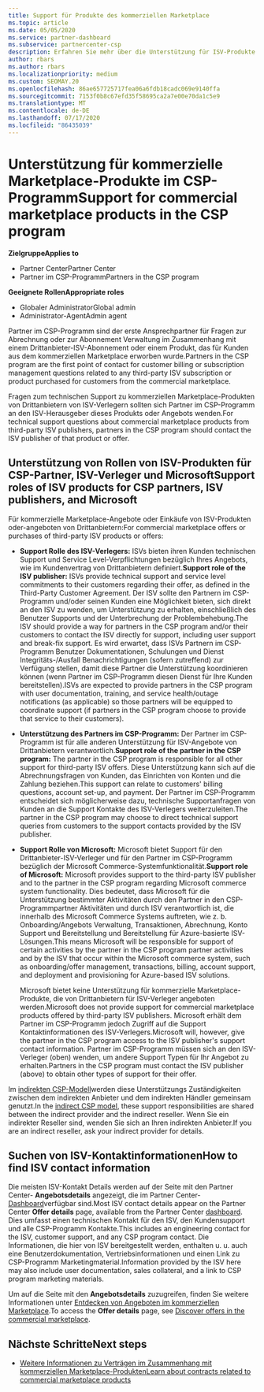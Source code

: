 ```yaml
---
title: Support für Produkte des kommerziellen Marketplace
ms.topic: article
ms.date: 05/05/2020
ms.service: partner-dashboard
ms.subservice: partnercenter-csp
description: Erfahren Sie mehr über die Unterstützung für ISV-Produkte von Drittanbietern oder Abonnements im kommerziellen Marketplace des CSP-Programms.
author: rbars
ms.author: rbars
ms.localizationpriority: medium
ms.custom: SEOMAY.20
ms.openlocfilehash: 86ae657725717fea06a6fdb18cadc069e9140ffa
ms.sourcegitcommit: 7153f0b8c67efd35f58695ca2a7e00e70da1c5e9
ms.translationtype: MT
ms.contentlocale: de-DE
ms.lasthandoff: 07/17/2020
ms.locfileid: "86435039"
---
```

# <a name="support-for-commercial-marketplace-products-in-the-csp-program"></a><span data-ttu-id="ccb6f-103">Unterstützung für kommerzielle Marketplace-Produkte im CSP-Programm</span><span class="sxs-lookup"><span data-stu-id="ccb6f-103">Support for commercial marketplace products in the CSP program</span></span>

<span data-ttu-id="ccb6f-104">**Zielgruppe**</span><span class="sxs-lookup"><span data-stu-id="ccb6f-104">**Applies to**</span></span>

- <span data-ttu-id="ccb6f-105">Partner Center</span><span class="sxs-lookup"><span data-stu-id="ccb6f-105">Partner Center</span></span>
- <span data-ttu-id="ccb6f-106">Partner im CSP-Programm</span><span class="sxs-lookup"><span data-stu-id="ccb6f-106">Partners in the CSP program</span></span>

<span data-ttu-id="ccb6f-107">**Geeignete Rollen**</span><span class="sxs-lookup"><span data-stu-id="ccb6f-107">**Appropriate roles**</span></span>

- <span data-ttu-id="ccb6f-108">Globaler Administrator</span><span class="sxs-lookup"><span data-stu-id="ccb6f-108">Global admin</span></span>
- <span data-ttu-id="ccb6f-109">Administrator-Agent</span><span class="sxs-lookup"><span data-stu-id="ccb6f-109">Admin agent</span></span>

<span data-ttu-id="ccb6f-110">Partner im CSP-Programm sind der erste Ansprechpartner für Fragen zur Abrechnung oder zur Abonnement Verwaltung im Zusammenhang mit einem Drittanbieter-ISV-Abonnement oder einem Produkt, das für Kunden aus dem kommerziellen Marketplace erworben wurde.</span><span class="sxs-lookup"><span data-stu-id="ccb6f-110">Partners in the CSP program are the first point of contact for customer billing or subscription management questions related to any third-party ISV subscription or product purchased for customers from the commercial marketplace.</span></span>

<span data-ttu-id="ccb6f-111">Fragen zum technischen Support zu kommerziellen Marketplace-Produkten von Drittanbietern von ISV-Verlegern sollten sich Partner im CSP-Programm an den ISV-Herausgeber dieses Produkts oder Angebots wenden.</span><span class="sxs-lookup"><span data-stu-id="ccb6f-111">For technical support questions about commercial marketplace products from third-party ISV publishers, partners in the CSP program should contact the ISV publisher of that product or offer.</span></span>

## <a name="support-roles-of-isv-products-for-csp-partners-isv-publishers-and-microsoft"></a><span data-ttu-id="ccb6f-112">Unterstützung von Rollen von ISV-Produkten für CSP-Partner, ISV-Verleger und Microsoft</span><span class="sxs-lookup"><span data-stu-id="ccb6f-112">Support roles of ISV products for CSP partners, ISV publishers, and Microsoft</span></span>

<span data-ttu-id="ccb6f-113">Für kommerzielle Marketplace-Angebote oder Einkäufe von ISV-Produkten oder-angeboten von Drittanbietern:</span><span class="sxs-lookup"><span data-stu-id="ccb6f-113">For commercial marketplace offers or purchases of third-party ISV products or offers:</span></span>

- <span data-ttu-id="ccb6f-114">**Support Rolle des ISV-Verlegers:** ISVs bieten ihren Kunden technischen Support und Service Level-Verpflichtungen bezüglich Ihres Angebots, wie im Kundenvertrag von Drittanbietern definiert.</span><span class="sxs-lookup"><span data-stu-id="ccb6f-114">**Support role of the ISV publisher:** ISVs provide technical support and service level commitments to their customers regarding their offer, as defined in the Third-Party Customer Agreement.</span></span> <span data-ttu-id="ccb6f-115">Der ISV sollte den Partnern im CSP-Programm und/oder seinen Kunden eine Möglichkeit bieten, sich direkt an den ISV zu wenden, um Unterstützung zu erhalten, einschließlich des Benutzer Supports und der Unterbrechung der Problembehebung.</span><span class="sxs-lookup"><span data-stu-id="ccb6f-115">The ISV should provide a way for partners in the CSP program and/or their customers to contact the ISV directly for support, including user support and break-fix support.</span></span> <span data-ttu-id="ccb6f-116">Es wird erwartet, dass ISVs Partnern im CSP-Programm Benutzer Dokumentationen, Schulungen und Dienst Integritäts-/Ausfall Benachrichtigungen (sofern zutreffend) zur Verfügung stellen, damit diese Partner die Unterstützung koordinieren können (wenn Partner im CSP-Programm diesen Dienst für Ihre Kunden bereitstellen).</span><span class="sxs-lookup"><span data-stu-id="ccb6f-116">ISVs are expected to provide partners in the CSP program with user documentation, training, and service health/outage notifications (as applicable) so those partners will be equipped to coordinate support (if partners in the CSP program choose to provide that service to their customers).</span></span>

- <span data-ttu-id="ccb6f-117">**Unterstützung des Partners im CSP-Programm:** Der Partner im CSP-Programm ist für alle anderen Unterstützung für ISV-Angebote von Drittanbietern verantwortlich.</span><span class="sxs-lookup"><span data-stu-id="ccb6f-117">**Support role of the partner in the CSP program:** The partner in the CSP program is responsible for all other support for third-party ISV offers.</span></span> <span data-ttu-id="ccb6f-118">Diese Unterstützung kann sich auf die Abrechnungsfragen von Kunden, das Einrichten von Konten und die Zahlung beziehen.</span><span class="sxs-lookup"><span data-stu-id="ccb6f-118">This support can relate to customers' billing questions, account set-up, and payment.</span></span> <span data-ttu-id="ccb6f-119">Der Partner im CSP-Programm entscheidet sich möglicherweise dazu, technische Supportanfragen von Kunden an die Support Kontakte des ISV-Verlegers weiterzuleiten.</span><span class="sxs-lookup"><span data-stu-id="ccb6f-119">The partner in the CSP program may choose to direct technical support queries from customers to the support contacts provided by the ISV publisher.</span></span>

- <span data-ttu-id="ccb6f-120">**Support Rolle von Microsoft:** Microsoft bietet Support für den Drittanbieter-ISV-Verleger und für den Partner im CSP-Programm bezüglich der Microsoft Commerce-Systemfunktionalität.</span><span class="sxs-lookup"><span data-stu-id="ccb6f-120">**Support role of Microsoft:** Microsoft provides support to the third-party ISV publisher and to the partner in the CSP program regarding Microsoft commerce system functionality.</span></span> <span data-ttu-id="ccb6f-121">Dies bedeutet, dass Microsoft für die Unterstützung bestimmter Aktivitäten durch den Partner in den CSP-Programmpartner Aktivitäten und durch ISV verantwortlich ist, die innerhalb des Microsoft Commerce Systems auftreten, wie z. b. Onboarding/Angebots Verwaltung, Transaktionen, Abrechnung, Konto Support und Bereitstellung und Bereitstellung für Azure-basierte ISV-Lösungen.</span><span class="sxs-lookup"><span data-stu-id="ccb6f-121">This means Microsoft will be responsible for support of certain activities by the partner in the CSP program partner activities and by the ISV that occur within the Microsoft commerce system, such as onboarding/offer management, transactions, billing, account support, and deployment and provisioning for Azure-based ISV solutions.</span></span>

    <span data-ttu-id="ccb6f-122">Microsoft bietet keine Unterstützung für kommerzielle Marketplace-Produkte, die von Drittanbietern für ISV-Verleger angeboten werden.</span><span class="sxs-lookup"><span data-stu-id="ccb6f-122">Microsoft does not provide support for commercial marketplace products offered by third-party ISV publishers.</span></span> <span data-ttu-id="ccb6f-123">Microsoft erhält dem Partner im CSP-Programm jedoch Zugriff auf die Support Kontaktinformationen des ISV-Verlegers.</span><span class="sxs-lookup"><span data-stu-id="ccb6f-123">Microsoft will, however, give the partner in the  CSP program access to the ISV publisher's support contact information.</span></span> <span data-ttu-id="ccb6f-124">Partner im CSP-Programm müssen sich an den ISV-Verleger (oben) wenden, um andere Support Typen für Ihr Angebot zu erhalten.</span><span class="sxs-lookup"><span data-stu-id="ccb6f-124">Partners in the CSP program must contact the ISV publisher (above) to obtain other types of support for their offer.</span></span>

<span data-ttu-id="ccb6f-125">Im [indirekten CSP-Modell](csp-overview.md#indirect-model)werden diese Unterstützungs Zuständigkeiten zwischen dem indirekten Anbieter und dem indirekten Händler gemeinsam genutzt.</span><span class="sxs-lookup"><span data-stu-id="ccb6f-125">In the [indirect CSP model](csp-overview.md#indirect-model), these support responsibilities are shared between the indirect provider and the indirect reseller.</span></span> <span data-ttu-id="ccb6f-126">Wenn Sie ein indirekter Reseller sind, wenden Sie sich an Ihren indirekten Anbieter.</span><span class="sxs-lookup"><span data-stu-id="ccb6f-126">If you are an indirect reseller, ask your indirect provider for details.</span></span>

## <a name="how-to-find-isv-contact-information"></a><span data-ttu-id="ccb6f-127">Suchen von ISV-Kontaktinformationen</span><span class="sxs-lookup"><span data-stu-id="ccb6f-127">How to find ISV contact information</span></span>

<span data-ttu-id="ccb6f-128">Die meisten ISV-Kontakt Details werden auf der Seite mit den Partner Center- **Angebotsdetails** angezeigt, die im Partner Center- [Dashboard](https://partner.microsoft.com/dashboard)verfügbar sind.</span><span class="sxs-lookup"><span data-stu-id="ccb6f-128">Most ISV contact details appear on the Partner Center **Offer details** page, available from the Partner Center [dashboard](https://partner.microsoft.com/dashboard).</span></span> <span data-ttu-id="ccb6f-129">Dies umfasst einen technischen Kontakt für den ISV, den Kundensupport und alle CSP-Programm Kontakte.</span><span class="sxs-lookup"><span data-stu-id="ccb6f-129">This includes an engineering contact for the ISV, customer support, and any CSP program contact.</span></span> <span data-ttu-id="ccb6f-130">Die Informationen, die hier von ISV bereitgestellt werden, enthalten u. u. auch eine Benutzerdokumentation, Vertriebsinformationen und einen Link zu CSP-Programm Marketingmaterial.</span><span class="sxs-lookup"><span data-stu-id="ccb6f-130">Information provided by the ISV here may also include user documentation, sales collateral, and a link to CSP program marketing materials.</span></span>

<span data-ttu-id="ccb6f-131">Um auf die Seite mit den **Angebotsdetails** zuzugreifen, finden Sie weitere Informationen unter [Entdecken von Angeboten im kommerziellen Marketplace](csp-commercial-marketplace-discover.md#view-marketplace-offers-in-partner-center).</span><span class="sxs-lookup"><span data-stu-id="ccb6f-131">To access the **Offer details** page, see [Discover offers in the commercial marketplace](csp-commercial-marketplace-discover.md#view-marketplace-offers-in-partner-center).</span></span>

## <a name="next-steps"></a><span data-ttu-id="ccb6f-132">Nächste Schritte</span><span class="sxs-lookup"><span data-stu-id="ccb6f-132">Next steps</span></span>

- [<span data-ttu-id="ccb6f-133">Weitere Informationen zu Verträgen im Zusammenhang mit kommerziellen Marketplace-Produkten</span><span class="sxs-lookup"><span data-stu-id="ccb6f-133">Learn about contracts related to commercial marketplace products</span></span>](csp-commercial-marketplace-contracting.md)
